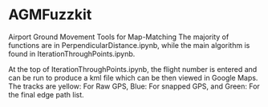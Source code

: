 # AGMFuzzkit
Airport Ground Movement Tools for Map-Matching
The majority of functions are in PerpendicularDistance.ipynb, while the main algorithm is found in IterationThroughPoints.ipynb.

At the top of IterationThroughPoints.ipynb, the flight number is entered and can be run to produce a kml file which can be then viewed in Google Maps.
The tracks are yellow: For Raw GPS, Blue: For snapped GPS, and Green: For the final edge path list.
